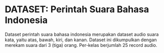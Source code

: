 # DATASET: Perintah Suara Bahasa Indonesia

Dataset perintah suara bahasa indonesia merupakan dataset audio suara kata, yaitu atas, bawah, kiri, dan kanan. Dataset ini dikumpulkan dengan merekam suara dari 3 (tiga) orang. Per-kelas berjumlah 25 record audio.
